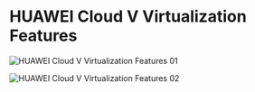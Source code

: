 # HUAWEI Cloud V Virtualization Features 

![HUAWEI Cloud V Virtualization Features 01](https://user-images.githubusercontent.com/93165498/145434272-72a05188-3695-4e3e-9757-7f3968a21b7c.jpg)

![HUAWEI Cloud V Virtualization Features 02](https://user-images.githubusercontent.com/93165498/145434314-609cfb18-f590-4cfe-824b-01d0f48f3192.jpg)
